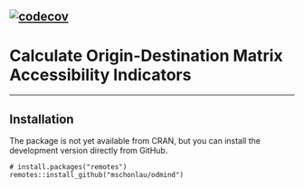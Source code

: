 [![codecov](https://codecov.io/gh/mschonlau/odmind/branch/master/graph/badge.svg?token=XEXF4GC575)](https://codecov.io/gh/mschonlau/odmind)
------------
# Calculate Origin-Destination Matrix Accessibility Indicators

------------
Installation
------------

The package is not yet available from CRAN, but you can install the
development version directly from GitHub.

    # install.packages("remotes")
    remotes::install_github("mschonlau/odmind")
